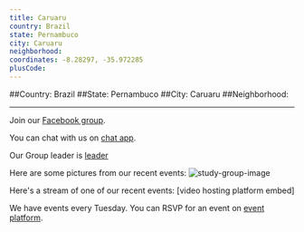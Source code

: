 ```yaml
---
title: Caruaru
country: Brazil
state: Pernambuco
city: Caruaru
neighborhood: 
coordinates: -8.28297, -35.972285
plusCode:
---
```


##Country: Brazil
##State: Pernambuco
##City: Caruaru
##Neighborhood: 
*****
Join our [Facebook group](https://www.facebook.com/groups/free.code.camp.caruaru).

You can chat with us on [chat app]().

Our Group leader is [leader]()

Here are some pictures from our recent events:
![study-group-image]()

Here's a stream of one of our recent events:
[video hosting platform embed]

We have events every Tuesday. You can RSVP for an event on [event platform]().
